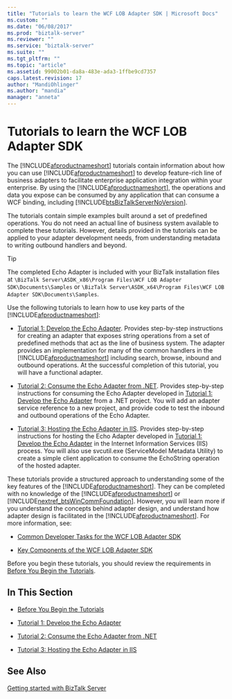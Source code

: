 ```yaml
---
title: "Tutorials to learn the WCF LOB Adapter SDK | Microsoft Docs"
ms.custom: ""
ms.date: "06/08/2017"
ms.prod: "biztalk-server"
ms.reviewer: ""
ms.service: "biztalk-server"
ms.suite: ""
ms.tgt_pltfrm: ""
ms.topic: "article"
ms.assetid: 99002b01-da8a-483e-ada3-1ffbe9cd7357
caps.latest.revision: 17
author: "MandiOhlinger"
ms.author: "mandia"
manager: "anneta"
---
```

# Tutorials to learn the WCF LOB Adapter SDK
The [!INCLUDE[afproductnameshort](../../includes/afproductnameshort-md.md)] tutorials contain information about how you can use [!INCLUDE[afproductnameshort](../../includes/afproductnameshort-md.md)] to develop feature-rich line of business adapters to facilitate enterprise application integration within your enterprise. By using the [!INCLUDE[afproductnameshort](../../includes/afproductnameshort-md.md)], the operations and data you expose can be consumed by any application that can consume a WCF binding, including [!INCLUDE[btsBizTalkServerNoVersion](../../includes/btsbiztalkservernoversion-md.md)].  
  
 The tutorials contain simple examples built around a set of predefined operations. You do not need an actual line of business system available to complete these tutorials. However, details provided in the tutorials can be applied to your adapter development needs, from understanding metadata to writing outbound handlers and beyond.  

> [!TIP]
> The completed Echo Adapter is included with your BizTalk installation files at `\BizTalk Server\ASDK_x86\Program Files\WCF LOB Adapter SDK\Documents\Samples` or `\BizTalk Server\ASDK_x64\Program Files\WCF LOB Adapter SDK\Documents\Samples`.
  
 Use the following tutorials to learn how to use key parts of the [!INCLUDE[afproductnameshort](../../includes/afproductnameshort-md.md)]:  
  
-   [Tutorial 1: Develop the Echo Adapter](../../adapters-and-accelerators/wcf-lob-adapter-sdk/tutorial-1-develop-the-echo-adapter.md). Provides step-by-step instructions for creating an adapter that exposes string operations from a set of predefined methods that act as the line of business system. The adapter provides an implementation for many of the common handlers in the [!INCLUDE[afproductnameshort](../../includes/afproductnameshort-md.md)] including search, browse, inbound and outbound operations. At the successful completion of this tutorial, you will have a functional adapter.  
  
-   [Tutorial 2: Consume the Echo Adapter from .NET](../../adapters-and-accelerators/wcf-lob-adapter-sdk/tutorial-2-consume-the-echo-adapter-from-net.md). Provides step-by-step instructions for consuming the Echo Adapter developed in [Tutorial 1: Develop the Echo Adapter](../../adapters-and-accelerators/wcf-lob-adapter-sdk/tutorial-1-develop-the-echo-adapter.md) from a .NET project. You will add an adapter service reference to a new project, and provide code to test the inbound and outbound operations of the Echo Adapter.  
  
-   [Tutorial 3: Hosting the Echo Adapter in IIS](../../adapters-and-accelerators/wcf-lob-adapter-sdk/tutorial-3-hosting-the-echo-adapter-in-iis.md). Provides step-by-step instructions for hosting the Echo Adapter developed in [Tutorial 1: Develop the Echo Adapter](../../adapters-and-accelerators/wcf-lob-adapter-sdk/tutorial-1-develop-the-echo-adapter.md) in the Internet Information Services (IIS) process. You will also use svcutil.exe (ServiceModel Metadata Utility) to create a simple client application to consume the EchoString operation of the hosted adapter.  
  
 These tutorials provide a structured approach to understanding some of the key features of the [!INCLUDE[afproductnameshort](../../includes/afproductnameshort-md.md)]. They can be completed with no knowledge of the [!INCLUDE[afproductnameshort](../../includes/afproductnameshort-md.md)] or [!INCLUDE[nextref_btsWinCommFoundation](../../includes/nextref-btswincommfoundation-md.md)]. However, you will learn more if you understand the concepts behind adapter design, and understand how adapter design is facilitated in the [!INCLUDE[afproductnameshort](../../includes/afproductnameshort-md.md)]. For more information, see:  
  
-   [Common Developer Tasks for the WCF LOB Adapter SDK](../../adapters-and-accelerators/wcf-lob-adapter-sdk/common-developer-tasks-for-the-wcf-lob-adapter-sdk.md)  
  
-   [Key Components of the WCF LOB Adapter SDK](../../adapters-and-accelerators/wcf-lob-adapter-sdk/key-components-of-the-wcf-lob-adapter-sdk.md)  
  
 Before you begin these tutorials, you should review the requirements in [Before You Begin the Tutorials](../../core/before-you-begin-the-tutorial.md).  
  
 
## In This Section  
  
-   [Before You Begin the Tutorials](../../core/before-you-begin-the-tutorial.md)  
  
-   [Tutorial 1: Develop the Echo Adapter](../../adapters-and-accelerators/wcf-lob-adapter-sdk/tutorial-1-develop-the-echo-adapter.md)  
  
-   [Tutorial 2: Consume the Echo Adapter from .NET](../../adapters-and-accelerators/wcf-lob-adapter-sdk/tutorial-2-consume-the-echo-adapter-from-net.md)  
  
-   [Tutorial 3: Hosting the Echo Adapter in IIS](../../adapters-and-accelerators/wcf-lob-adapter-sdk/tutorial-3-hosting-the-echo-adapter-in-iis.md)  
  
## See Also  
 [Getting started with BizTalk Server](../../core/getting-started-with-biztalk-server.md)